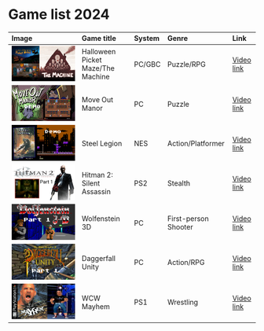 # Game list 2024

| Image | Game title | System | Genre | Link |
| :----- | :----- | :----- | :----- | :----- |
| ![Image](game-art/game-art24/Picket-Machine.jpg) | Halloween Picket Maze/The Machine | PC/GBC | Puzzle/RPG | [Video link](https://www.youtube.com/watch?v=o-HgF20goFc) | 
| ![Image](game-art/game-art24/Move-out-manor.jpg) | Move Out Manor | PC | Puzzle | [Video link](https://www.youtube.com/watch?v=uuBfhfsSrhY) | 
| ![Image](game-art/game-art24/steel-legion-1.jpg) | Steel Legion | NES | Action/Platformer | [Video link](https://www.youtube.com/watch?v=X6g2X9bZzhI) | 
| ![Image](game-art/game-art24/Hitman2-1.jpg) | Hitman 2: Silent Assassin | PS2 | Stealth | [Video link](https://www.youtube.com/watch?v=bsNBhfS7r5k) | 
| ![Image](game-art/game-art24/Wolfenstein-3d-1.jpg) | Wolfenstein 3D | PC | First-person Shooter | [Video link](https://www.youtube.com/watch?v=ZDxpLM3gMhM) | 
| ![Image](game-art/game-art24/Daggerfall-1.jpg) | Daggerfall Unity | PC | Action/RPG | [Video link](https://www.youtube.com/watch?v=3J1d9_-c0d8) | 
| ![Image](game-art/game-art24/WCW-youtube.jpg) | WCW Mayhem | PS1 | Wrestling | [Video link](https://www.youtube.com/watch?v=yv927oWE2c8) | 

